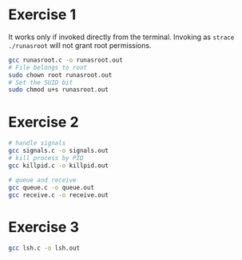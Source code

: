 # Exercise 1

It works only if invoked directly from the terminal. Invoking as `strace ./runasroot` will not grant root permissions.

```bash
gcc runasroot.c -o runasroot.out
# File belongs to root
sudo chown root runasroot.out
# Set the SUID bit
sudo chmod u+s runasroot.out
```

# Exercise 2

```bash
# handle signals
gcc signals.c -o signals.out
# kill process by PID
gcc killpid.c -o killpid.out

# queue and receive
gcc queue.c -o queue.out
gcc receive.c -o receive.out
```

# Exercise 3

```bash
gcc lsh.c -o lsh.out
```